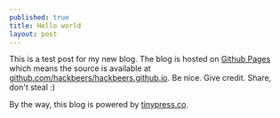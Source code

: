 ```yaml
---
published: true
title: Hello world
layout: post
---
```

This is a test post for my new blog. The blog is hosted on [Github Pages](http://pages.github.com/) which means the source is available at [github.com/hackbeers/hackbeers.github.io](http://github.com/hackbeers/hackbeers.github.io). Be nice. Give credit. Share, don't steal :)

By the way, this blog is powered by [tinypress.co](https://tinypress.co).